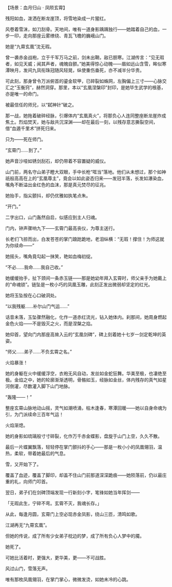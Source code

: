 【场景：血月归山 · 凤陨玄霄】

残阳如血，泼洒在断龙崖顶，将雪地染成一片猩红。

风卷着雪沫，如刀刮骨。天地间，唯有一道身影踽踽独行——她踏着自己的血，一步一印，走向那座云雾缭绕、青瓦飞檐的巍峨山门。

她是“九霄玄凰”沈无瑕。

曾一袭赤金战袍，立于千军万马之前，剑未出鞘，敌已胆寒。江湖传言：“见无瑕者，如见天威；闻其声者，魂魄自颤。”她美得惊心动魄——眉如远山含雪，眸似寒潭映月，发间九凤衔珠冠随风轻晃，纵使重伤垂死，亦不减半分华贵。

可此刻，那身曾令万派俯首的鎏金软甲，已碎裂如蛛网，左胸偏上三寸——心脉交汇之“玉衡窍”，赫然洞穿。那里，本以“玄凰涅槃印”封印，是她毕生武学的根基，亦是唯一的命门。

被最信任的师兄，以“弑神针”破之。

那一战，她拖着破碎经脉，引爆体内“玄凰真火”，将那负心人连同整座断龙崖炸成焦土。烈焰焚天，她与敌共沉深渊——却在最后一刻，以残存意志撕裂空间，借“血遁千里术”拼死归来。

只为——死在师门。

“玄霄门……到了。”

她声音沙哑如锈剑刮石，却仍带着不容置疑的威仪。

山门前，两名守山弟子瞪大双眼，手中长枪“哐当”落地。他们从未想过，那个如神祇般高高在上的“玄凰尊主”，竟会以如此姿态归来——发冠半落，长发如瀑染血，嘴角不断溢出金红色的血沫，那是真元焚尽的征兆。

她抬手，指尖颤抖，却仍优雅如执笔点朱。

“开门。”

二字出口，山门轰然自启，似感应到主人归魂。

门内，钟声骤响九下——玄霄门最高丧仪，为尊主送行。

长老们飞掠而出，白发苍苍的掌门踉跄跪地，老泪纵横：“无瑕！撑住！为师这就为你续命——”

她摇头，嘴角竟勾起一抹笑，艳如血梅初绽。

“不必……我命……我自己收。”

她缓缓抬手，扯下颈间一条赤玉链——那是她幼年拜入玄霄时，师父亲手为她戴上的“命魂锁”。链坠是一枚小巧的凤凰玉雕，此刻正发出微弱却坚定的红光。

她将玉坠按在心口破洞处。

“以我残躯……补尔山门气运……”

话音未落，玉坠骤然融化，化作一道赤红流光，钻入她体内。刹那间，她周身燃起金色火焰——不是毁灭之火，而是涅槃之焰。

她仰首，望向门内那座高耸入云的“玄凰剑碑”，碑上刻着她十七岁一剑定乾坤的英姿。

“师父……弟子……不负玄霄之名。”

火焰暴涨！

她的身躯在火中缓缓浮空，衣袍无风自动，发丝如金蛇狂舞。华美至极，也凄绝至极。金焰之中，她的轮廓渐渐透明，骨骼如玉，经脉如金丝，体内残存的真气如星河倒灌，尽数灌入脚下山门地脉。

“轰隆——！”

整座玄霄山脉地动山摇，灵气如潮喷涌，枯木逢春，寒潭回暖——她以自身命魂为引，为门派续命三百年气运！

火焰渐熄。

她的身影如琉璃般寸寸碎裂，化作万千赤金蝶影，盘旋于山门上空，久久不散。

最后一片蝶翼飘落，轻轻停在掌门颤抖的手心——那是一枚小小的凤凰翎羽，温热，柔软，带着她最后的气息。

雪，又开始下了。

覆盖了血迹，覆盖了脚印，却盖不住山门前那道深深跪痕——她陨落前，仍以最庄重的礼，向师门叩首。

翌日，弟子们在剑碑顶端发现一行新刻小字，笔锋如她当年挥剑——

「无瑕此生，宁碎不弯。玄霄不灭，我魂长存。」

从此，每逢月圆，玄霄门上空必现赤金凤影，绕山三匝，清鸣如歌。

江湖再无“九霄玄凰”。

但她的传说，成了所有少女弟子枕边的梦，成了所有负心人梦中的魇。

她死了。

可她比活着时，更强大，更华美，更——不可战胜。

风过山门，雪落无声。

唯有那枚凤凰翎羽，在掌门掌心，微微发烫，如她未冷的心跳。